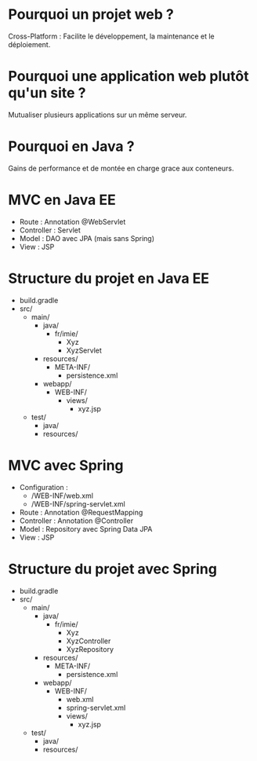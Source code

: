 
# Pourquoi un projet web ?

Cross-Platform : Facilite le développement, la maintenance et le déploiement.

# Pourquoi une application web plutôt qu'un site ?

Mutualiser plusieurs applications sur un même serveur.

# Pourquoi en Java ?

Gains de performance et de montée en charge grace aux conteneurs.

# MVC en Java EE

* Route : Annotation @WebServlet
* Controller : Servlet
* Model : DAO avec JPA (mais sans Spring)
* View : JSP

# Structure du projet en Java EE

* build.gradle
* src/
  * main/
    * java/
      * fr/imie/
        * Xyz
        * XyzServlet
    * resources/
      * META-INF/
        * persistence.xml
    * webapp/
      * WEB-INF/
        * views/
          * xyz.jsp
  * test/
    * java/
    * resources/

# MVC avec Spring

* Configuration : 
  * /WEB-INF/web.xml
  * /WEB-INF/spring-servlet.xml
* Route : Annotation @RequestMapping
* Controller : Annotation @Controller
* Model : Repository avec Spring Data JPA
* View : JSP

# Structure du projet avec Spring

* build.gradle
* src/
  * main/
    * java/
      * fr/imie/
        * Xyz
        * XyzController
        * XyzRepository
    * resources/
      * META-INF/
        * persistence.xml
    * webapp/
      * WEB-INF/
        * web.xml
        * spring-servlet.xml
        * views/
          * xyz.jsp
  * test/
    * java/
    * resources/
